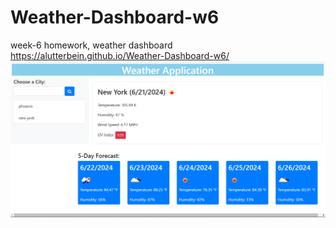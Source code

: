 # Weather-Dashboard-w6
week-6 homework, weather dashboard
https://alutterbein.github.io/Weather-Dashboard-w6/
![alt text](/screen-shot-weather-app.png)